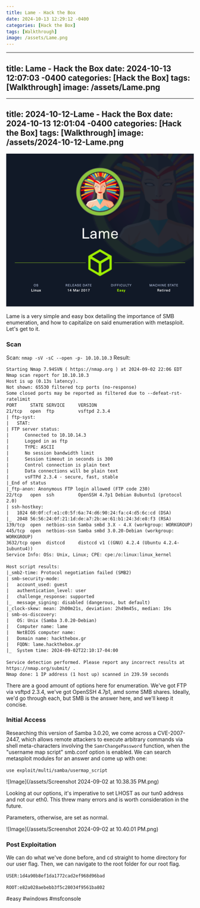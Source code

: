 ```yaml
---
title: Lame - Hack the Box
date: 2024-10-13 12:29:12 -0400
categories: [Hack the Box]
tags: [Walkthrough]
image: /assets/Lame.png
---
```

---
title: Lame - Hack the Box
date: 2024-10-13 12:07:03 -0400
categories: [Hack the Box]
tags: [Walkthrough]
image: /assets/Lame.png
---
---
title: 2024-10-12-Lame - Hack the Box
date: 2024-10-13 12:01:04 -0400
categories: [Hack the Box]
tags: [Walkthrough]
image: /assets/2024-10-12-Lame.png
---
![Image](/assets/Lame.png)

Lame is a very simple and easy box detailing the importance of SMB enumeration, and how to capitalize on said enumeration with metasploit. Let's get to it.
### Scan
Scan: `nmap -sV -sC --open -p- 10.10.10.3`
Result:
```
Starting Nmap 7.94SVN ( https://nmap.org ) at 2024-09-02 22:06 EDT
Nmap scan report for 10.10.10.3
Host is up (0.13s latency).
Not shown: 65530 filtered tcp ports (no-response)
Some closed ports may be reported as filtered due to --defeat-rst-ratelimit
PORT     STATE SERVICE     VERSION
21/tcp   open  ftp         vsftpd 2.3.4
| ftp-syst: 
|   STAT: 
| FTP server status:
|      Connected to 10.10.14.3
|      Logged in as ftp
|      TYPE: ASCII
|      No session bandwidth limit
|      Session timeout in seconds is 300
|      Control connection is plain text
|      Data connections will be plain text
|      vsFTPd 2.3.4 - secure, fast, stable
|_End of status
|_ftp-anon: Anonymous FTP login allowed (FTP code 230)
22/tcp   open  ssh         OpenSSH 4.7p1 Debian 8ubuntu1 (protocol 2.0)
| ssh-hostkey: 
|   1024 60:0f:cf:e1:c0:5f:6a:74:d6:90:24:fa:c4:d5:6c:cd (DSA)
|_  2048 56:56:24:0f:21:1d:de:a7:2b:ae:61:b1:24:3d:e8:f3 (RSA)
139/tcp  open  netbios-ssn Samba smbd 3.X - 4.X (workgroup: WORKGROUP)
445/tcp  open  netbios-ssn Samba smbd 3.0.20-Debian (workgroup: WORKGROUP)
3632/tcp open  distccd     distccd v1 ((GNU) 4.2.4 (Ubuntu 4.2.4-1ubuntu4))
Service Info: OSs: Unix, Linux; CPE: cpe:/o:linux:linux_kernel

Host script results:
|_smb2-time: Protocol negotiation failed (SMB2)
| smb-security-mode: 
|   account_used: guest
|   authentication_level: user
|   challenge_response: supported
|_  message_signing: disabled (dangerous, but default)
|_clock-skew: mean: 2h00m21s, deviation: 2h49m45s, median: 19s
| smb-os-discovery: 
|   OS: Unix (Samba 3.0.20-Debian)
|   Computer name: lame
|   NetBIOS computer name: 
|   Domain name: hackthebox.gr
|   FQDN: lame.hackthebox.gr
|_  System time: 2024-09-02T22:10:17-04:00

Service detection performed. Please report any incorrect results at https://nmap.org/submit/ .
Nmap done: 1 IP address (1 host up) scanned in 239.59 seconds
```

There are a good amount of options here for enumeration. We've got FTP via vsftpd 2.3.4, we've got OpenSSH 4.7p1, amd some SMB shares. Ideally, we'd go through each, but SMB is the answer here, and we'll keep it concise.

### Initial Access

Researching this version of Samba 3.0.20, we come across a CVE-2007-2447, which allows remote attackers to execute arbitrary commands via shell meta-characters involving the `SamrChangePassword` function, when the "username map script" smb.conf option is enabled. We can search metasploit modules for an answer and come up with one:

`use exploit/multi/samba/usermap_script`

![Image](/assets/Screenshot 2024-09-02 at 10.38.35 PM.png)

Looking at our options, it's imperative to set LHOST as our tun0 address and not our eth0. This threw many errors and is worth consideration in the future. 

Parameters, otherwise, are set as normal.

![Image](/assets/Screenshot 2024-09-02 at 10.40.01 PM.png)

### Post Exploitation

We can do what we've done before, and cd straight to home directory for our user flag. Then, we can navigate to the root folder for our root flag.

`USER:1d4a90b8ef1da1772cad2ef968d96bad`

`ROOT:e82a028aebebb3f5c28034f9561ba802`

#easy #windows #msfconsole 

